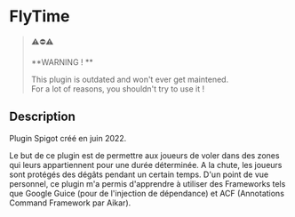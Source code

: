 # FlyTime

> ⚠️⛔⚠️
>
> **WARNING ! **
>
> This plugin is outdated and won't ever get maintened.  
> For a lot of reasons, you shouldn't try to use it !

## Description

Plugin Spigot créé en juin 2022.

Le but de ce plugin est de permettre aux joueurs de voler dans des zones qui leurs appartiennent pour une durée déterminée. A la chute, les joueurs sont protégés des dégâts pendant un certain temps.
D'un point de vue personnel, ce plugin m'a permis d'apprendre à utiliser des Frameworks tels que Google Guice (pour de l'injection de dépendance) et ACF (Annotations Command Framework par Aikar).

